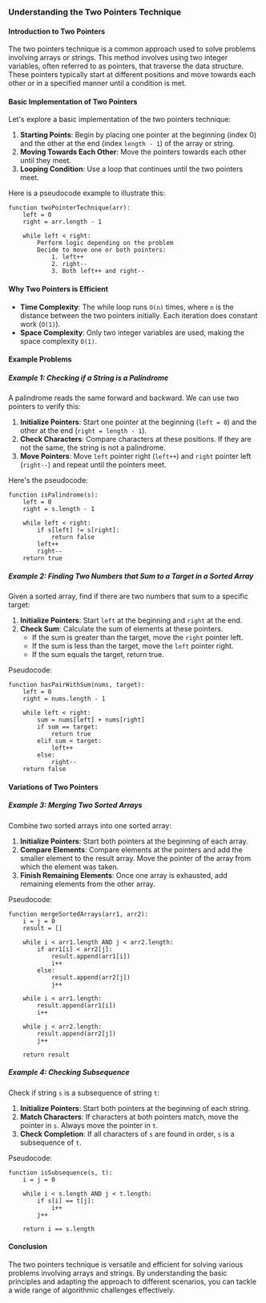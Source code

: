 ### Understanding the Two Pointers Technique

#### Introduction to Two Pointers

The two pointers technique is a common approach used to solve problems involving arrays or strings. This method involves using two integer variables, often referred to as pointers, that traverse the data structure. These pointers typically start at different positions and move towards each other or in a specified manner until a condition is met. 

#### Basic Implementation of Two Pointers

Let's explore a basic implementation of the two pointers technique:

1. **Starting Points**: Begin by placing one pointer at the beginning (index 0) and the other at the end (index `length - 1`) of the array or string.
2. **Moving Towards Each Other**: Move the pointers towards each other until they meet.
3. **Looping Condition**: Use a loop that continues until the two pointers meet.

Here is a pseudocode example to illustrate this:

```plaintext
function twoPointerTechnique(arr):
    left = 0
    right = arr.length - 1

    while left < right:
        Perform logic depending on the problem
        Decide to move one or both pointers:
            1. left++
            2. right--
            3. Both left++ and right--
```

#### Why Two Pointers is Efficient

- **Time Complexity**: The while loop runs `O(n)` times, where `n` is the distance between the two pointers initially. Each iteration does constant work (`O(1)`).
- **Space Complexity**: Only two integer variables are used, making the space complexity `O(1)`.

#### Example Problems

##### Example 1: Checking if a String is a Palindrome

A palindrome reads the same forward and backward. We can use two pointers to verify this:

1. **Initialize Pointers**: Start one pointer at the beginning (`left = 0`) and the other at the end (`right = length - 1`).
2. **Check Characters**: Compare characters at these positions. If they are not the same, the string is not a palindrome.
3. **Move Pointers**: Move `left` pointer right (`left++`) and `right` pointer left (`right--`) and repeat until the pointers meet.

Here's the pseudocode:

```plaintext
function isPalindrome(s):
    left = 0
    right = s.length - 1

    while left < right:
        if s[left] != s[right]:
            return false
        left++
        right--
    return true
```

##### Example 2: Finding Two Numbers that Sum to a Target in a Sorted Array

Given a sorted array, find if there are two numbers that sum to a specific target:

1. **Initialize Pointers**: Start `left` at the beginning and `right` at the end.
2. **Check Sum**: Calculate the sum of elements at these pointers.
    - If the sum is greater than the target, move the `right` pointer left.
    - If the sum is less than the target, move the `left` pointer right.
    - If the sum equals the target, return true.

Pseudocode:

```plaintext
function hasPairWithSum(nums, target):
    left = 0
    right = nums.length - 1

    while left < right:
        sum = nums[left] + nums[right]
        if sum == target:
            return true
        elif sum < target:
            left++
        else:
            right--
    return false
```

#### Variations of Two Pointers

##### Example 3: Merging Two Sorted Arrays

Combine two sorted arrays into one sorted array:

1. **Initialize Pointers**: Start both pointers at the beginning of each array.
2. **Compare Elements**: Compare elements at the pointers and add the smaller element to the result array. Move the pointer of the array from which the element was taken.
3. **Finish Remaining Elements**: Once one array is exhausted, add remaining elements from the other array.

Pseudocode:

```plaintext
function mergeSortedArrays(arr1, arr2):
    i = j = 0
    result = []

    while i < arr1.length AND j < arr2.length:
        if arr1[i] < arr2[j]:
            result.append(arr1[i])
            i++
        else:
            result.append(arr2[j])
            j++

    while i < arr1.length:
        result.append(arr1[i])
        i++

    while j < arr2.length:
        result.append(arr2[j])
        j++

    return result
```

##### Example 4: Checking Subsequence

Check if string `s` is a subsequence of string `t`:

1. **Initialize Pointers**: Start both pointers at the beginning of each string.
2. **Match Characters**: If characters at both pointers match, move the pointer in `s`. Always move the pointer in `t`.
3. **Check Completion**: If all characters of `s` are found in order, `s` is a subsequence of `t`.

Pseudocode:

```plaintext
function isSubsequence(s, t):
    i = j = 0

    while i < s.length AND j < t.length:
        if s[i] == t[j]:
            i++
        j++
    
    return i == s.length
```

#### Conclusion

The two pointers technique is versatile and efficient for solving various problems involving arrays and strings. By understanding the basic principles and adapting the approach to different scenarios, you can tackle a wide range of algorithmic challenges effectively.